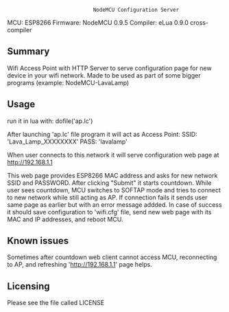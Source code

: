                                 NodeMCU Configuration Server
MCU: ESP8266
Firmware: NodeMCU 0.9.5
Compiler: eLua 0.9.0 cross-compiler

Summary
-------

Wifi Access Point with HTTP Server to serve configuration page for new device 
in your wifi network. Made to be used as part of some bigger programs 
(example: NodeMCU-LavaLamp)


Usage
-----

run it in lua with:
    dofile('ap.lc')

After launching 'ap.lc' file program it will act as Access Point:
    SSID: 'Lava_Lamp_XXXXXXXX'
    PASS: 'lavalamp' 

When user connects to this network it will serve configuration web page at 
    http://192.168.1.1

This web page provides ESP8266 MAC address and asks for new network SSID and 
PASSWORD. After clicking "Submit" it starts countdown.
While user sees countdown, MCU switches to SOFTAP mode and tries to 
connect to new network while still acting as AP. If connection fails it sends 
user same page as earlier but with an error message addded. In case of success 
it should save configuration to 'wifi.cfg' file, send new web page with its MAC 
and IP addresses, and reboot MCU.

Known issues
------------

Sometimes after countdown web client cannot access MCU, reconnecting to AP, and 
refreshing 'http://192.168.1.1' page helps.


Licensing
---------

Please see the file called LICENSE

